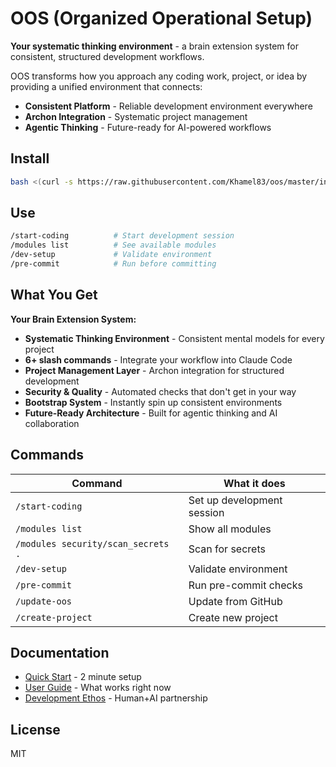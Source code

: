 # OOS (Organized Operational Setup)

**Your systematic thinking environment** - a brain extension system for consistent, structured development workflows.

OOS transforms how you approach any coding work, project, or idea by providing a unified environment that connects:
- **Consistent Platform** - Reliable development environment everywhere
- **Archon Integration** - Systematic project management
- **Agentic Thinking** - Future-ready for AI-powered workflows

## Install

```bash
bash <(curl -s https://raw.githubusercontent.com/Khamel83/oos/master/install.sh)
```

## Use

```bash
/start-coding          # Start development session
/modules list          # See available modules
/dev-setup             # Validate environment
/pre-commit            # Run before committing
```

## What You Get

**Your Brain Extension System:**
- **Systematic Thinking Environment** - Consistent mental models for every project
- **6+ slash commands** - Integrate your workflow into Claude Code
- **Project Management Layer** - Archon integration for structured development
- **Security & Quality** - Automated checks that don't get in your way
- **Bootstrap System** - Instantly spin up consistent environments
- **Future-Ready Architecture** - Built for agentic thinking and AI collaboration

## Commands

| Command | What it does |
|---------|--------------|
| `/start-coding` | Set up development session |
| `/modules list` | Show all modules |
| `/modules security/scan_secrets .` | Scan for secrets |
| `/dev-setup` | Validate environment |
| `/pre-commit` | Run pre-commit checks |
| `/update-oos` | Update from GitHub |
| `/create-project` | Create new project |

## Documentation

- [Quick Start](QUICK_START.md) - 2 minute setup
- [User Guide](USER_READY_SETUP.md) - What works right now
- [Development Ethos](HUMAN_AI_DEVELOPMENT_ETHOS.md) - Human+AI partnership

## License

MIT